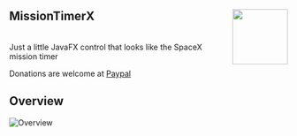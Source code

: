 ## MissionTimerX <a href="https://foojay.io/today/works-with-openjdk"><img align="right" src="https://github.com/foojayio/badges/raw/main/works_with_openjdk/Works-with-OpenJDK.png" width="100"></a>
<br>
Just a little JavaFX control that looks like the SpaceX mission timer

Donations are welcome at [Paypal](https://paypal.me/hans0l0)

## Overview
![Overview](https://raw.githubusercontent.com/HanSolo/missiontimerx/MissionTimerX.png)
